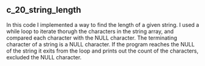## c_20_string_length

In this code I implemented a way to find the length of a given string.
I used a while loop to iterate thorugh the characters in the string array,
and compared each character with the NULL character.
The terminating character of a string is a NULL character.
If the program reaches the NULL of the string it exits from the loop
and prints out the count of the characters, excluded the NULL character.
